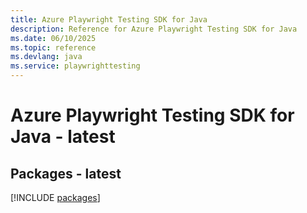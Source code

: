 ```yaml
---
title: Azure Playwright Testing SDK for Java
description: Reference for Azure Playwright Testing SDK for Java
ms.date: 06/10/2025
ms.topic: reference
ms.devlang: java
ms.service: playwrighttesting
---
```

# Azure Playwright Testing SDK for Java - latest
## Packages - latest
[!INCLUDE [packages](playwright-testing-index.md)]